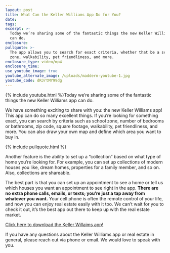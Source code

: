 ```yaml
---
layout: post
title: What Can the Keller Williams App Do for You?
date:
tags:
excerpt: >-
  Today we’re sharing some of the fantastic things the new Keller Williams app
  can do.
enclosure:
pullquote: >-
  The app allows you to search for exact criteria, whether that be a school
  zone, walkability, pet friendliness, and more.
enclosure_type: video/mp4
enclosure_time:
use_youtube_image: true
youtube_alternate_image: /uploads/maddern-youtube-1.jpg
youtube_code: dRJrtMY99dg
---
```


{% include youtube.html %}Today we’re sharing some of the fantastic things the new Keller Williams app can do.&nbsp;

We have something exciting to share with you: the new Keller Williams app\! This app can do so many excellent things. If you’re looking for something exact, you can search by criteria such as school zone, number of bedrooms or bathrooms, zip code, square footage, walkability, pet friendliness, and more. You can also draw your own map and define which area you want to buy in.&nbsp;

{% include pullquote.html %}

Another feature is the ability to set up a “collection” based on what type of home you’re looking for. For example, you can set up collections of modern houses you like, dream homes, properties for a family member, and so on. Also, collections are shareable.&nbsp;

The best part is that you can set up an appointment to see a home or tell us which houses you want an appointment to see right in the app. **There are no extra phone calls, emails, or texts; you’re just a tap away from whatever you want.** Your cell phone is often the remote control of your life, and now you can enjoy real estate easily with it too. We can’t wait for you to check it out, it’s the best app out there to keep up with the real estate market.&nbsp;

[Click here to download the Keller Willaims app\!](https://www.kw.com/download/KW174O5D)

If you have any questions about the Keller Williams app or real estate in general, please reach out via phone or email. We would love to speak with you.&nbsp;